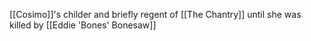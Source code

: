 [[Cosimo]]'s childer and briefly regent of [[The Chantry]] until she was killed by [[Eddie 'Bones' Bonesaw]]